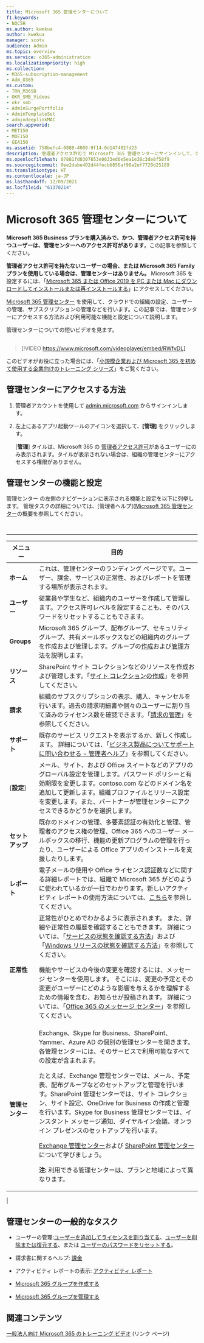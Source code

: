 ```yaml
---
title: Microsoft 365 管理センターについて
f1.keywords:
- NOCSH
ms.author: kwekua
author: kwekua
manager: scotv
audience: Admin
ms.topic: overview
ms.service: o365-administration
ms.localizationpriority: high
ms.collection:
- M365-subscription-management
- Adm_O365
ms.custom:
- TRN_M365B
- OKR_SMB_Videos
- okr_smb
- AdminSurgePortfolio
- AdminTemplateSet
- admindeeplinkMAC
search.appverid:
- MET150
- MOE150
- GEA150
ms.assetid: 758befc4-0888-4009-9f14-0d147402fd23
description: 管理者アクセス許可で Microsoft 365 管理センターにサインインして、クラウドで組織を設定し、ユーザーとサブスクリプションを管理します。
ms.openlocfilehash: 07881fd0307653e0633ed6e5ea1e38c3de8f58f9
ms.sourcegitcommit: 0ee2dabe402d44fecb6856af98a2ef7720d25189
ms.translationtype: HT
ms.contentlocale: ja-JP
ms.lasthandoff: 12/09/2021
ms.locfileid: "61370214"
---
```

# <a name="about-the-microsoft-365-admin-center"></a>Microsoft 365 管理センターについて

**Microsoft 365 Business プランを購入済みで、かつ、管理者アクセス許可を持つユーザーは、管理センターへのアクセス許可があります**。この記事を参照してください。

**管理者アクセス許可を持たないユーザーの場合、または Microsoft 365 Family プランを使用している場合は、管理センターはありません。** Microsoft 365 を設定するには、「[Microsoft 365 または Office 2019 を PC または Mac にダウンロードしてインストールまたは再インストールする](https://support.microsoft.com/office/4414eaaf-0478-48be-9c42-23adc4716658)」にアクセスしてください。

<a href="https://go.microsoft.com/fwlink/p/?linkid=2024339" target="_blank">Microsoft 365 管理センター</a> を使用して、クラウドでの組織の設定、ユーザーの管理、サブスクリプションの管理などを行います。この記事では、管理センターにアクセスする方法および利用可能な機能と設定について説明します。

管理センターについての短いビデオを見ます。 <br><br>

> [!VIDEO https://www.microsoft.com/videoplayer/embed/RWfvDL]

このビデオがお役に立った場合には、「[小規模企業および Microsoft 365 を初めて使用する企業向けのトレーニング シリーズ](../../business-video/index.yml)」をご覧ください。

## <a name="how-to-get-to-the-admin-center"></a>管理センターにアクセスする方法

1. 管理者アカウントを使用して <a href="https://go.microsoft.com/fwlink/p/?linkid=2024339" target="_blank">admin.microsoft.com</a> からサインインします。

2. 左上にあるアプリ起動ツールのアイコンを選択して、**[管理]** をクリックします。

    [**管理**] タイルは、Microsoft 365 の [管理者アクセス許可](../add-users/about-admin-roles.md)があるユーザーにのみ表示されます。タイルが表示されない場合は、組織の管理センターにアクセスする権限がありません。

## <a name="admin-center-features-and-settings"></a>管理センターの機能と設定

管理センター の左側のナビゲーションに表示される機能と設定を以下に列挙します。 管理タスクの詳細については、[管理者ヘルプ]([Microsoft 365 管理センター](admin-center-overview.md)の概要を参照してください。

<br>

****

|メニュー|目的|
|-----|-----|
|**ホーム**|これは、管理センターのランディング ページです。ユーザー、課金、サービスの正常性、およびレポートを管理する場所が表示されます。|
|**ユーザー**|従業員や学生など、組織内のユーザーを作成して管理します。アクセス許可レベルを設定することも、そのパスワードをリセットすることもできます。|
|**Groups**|Microsoft 365 グループ、配布グループ、セキュリティ グループ、共有メールボックスなどの組織内のグループを作成および管理します。グループの[作成](../create-groups/create-groups.md)および[管理](../create-groups/manage-groups.md)方法を説明します。|
|**リソース**|SharePoint サイト コレクションなどのリソースを作成および管理します。「[サイト コレクションの作成](/sharepoint/create-site-collection)」を参照してください。  |
|**請求**|組織のサブスクリプションの表示、購入、キャンセルを行います。過去の請求明細書や個々のユーザーに割り当て済みのライセンス数を確認できます。「[請求の管理](../../commerce/index.yml)」を参照してください。  |
|**サポート**|既存のサービス リクエストを表示するか、新しく作成します。 詳細については、「[ビジネス製品についてサポートに問い合わせる - 管理者ヘルプ](../../business-video/get-help-support.md)」を参照してください。|
|[**設定**]|メール、サイト、および Office スイートなどのアプリのグローバル設定を管理します。パスワード ポリシーと有効期限を変更します。contoso.com などのドメイン名を追加して更新します。組織プロファイルとリリース設定を変更します。また、パートナーが管理センターにアクセスできるかどうかを選択します。|
|**セットアップ**|既存のドメインの管理、多要素認証の有効化と管理、管理者のアクセス権の管理、Office 365 へのユーザー メールボックスの移行、機能の更新プログラムの管理を行ったり、ユーザーによる Office アプリのインストールを支援したりします。|
|**レポート**|電子メールの使用や Office ライセンス認証数などに関する詳細レポートでは、組織で Microsoft 365 がどのように使われているかが一目でわかります。新しいアクティビティ レポートの使用方法については、[こちら](../activity-reports/activity-reports.md)を参照してください。  |
|**正常性**|正常性がひとめでわかるように表示されます。 また、詳細や正常性の履歴を確認することもできます。 詳細については、「[サービスの状態を確認する方法](../../enterprise/view-service-health.md)」および「[Windows リリースの状態を確認する方法](/windows/deployment/update/check-release-health)」を参照してください。 <p>機能やサービスの今後の変更を確認するには、メッセージ センターを使用します。 そこには、変更の予定とその変更がユーザーにどのような影響を与えるかを理解するための情報を含む、お知らせが投稿されます。 詳細については、「[Office 365 のメッセージ センター](../manage/message-center.md)」を参照してください。|
|**管理センター**|Exchange、Skype for Business、SharePoint、Yammer、Azure AD の個別の管理センターを開きます。各管理センターには、そのサービスで利用可能なすべての設定が含まれます。  <p> たとえば、Exchange 管理センターでは、メール、予定表、配布グループなどのセットアップと管理を行います。SharePoint 管理センターでは、サイト コレクション、サイト設定、OneDrive for Business の作成と管理を行います。Skype for Business 管理センターでは、インスタント メッセージ通知、ダイヤルイン会議、オンライン プレゼンスのセットアップを行います。  <p> [Exchange 管理センター](/exchange/exchange-admin-center)および [SharePoint 管理センター](/sharepoint/sharepoint-online)について学びましょう。 <p> **注:** 利用できる管理センターは、プランと地域によって異なります。|
|

## <a name="common-tasks-in-the-admin-center"></a>管理センターの一般的なタスク

- ユーザーの管理:[ユーザーを追加してライセンスを割り当てる](../add-users/add-users.md)、[ユーザーを削除または復元する](../add-users/delete-a-user.md)、または [ユーザーのパスワードをリセットする](../add-users/reset-passwords.md)。

- 請求書に関するヘルプ: [課金](../../commerce/index.yml)

- アクティビティ レポートの表示: [アクティビティ レポート](../activity-reports/activity-reports.md)

- [Microsoft 365 グループを作成する](../create-groups/create-groups.md)

- [Microsoft 365 グループを管理する](../create-groups/manage-groups.md)

## <a name="related-content"></a>関連コンテンツ

[一般法人向け Microsoft 365 のトレーニング ビデオ](../../business-video/index.yml) (リンク ページ)
